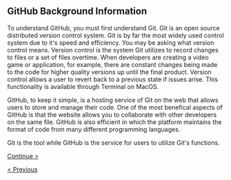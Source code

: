 ## GitHub Background Information

To understand GitHub, you must first understand Git. Git is an open source distributed version control system. Git is by far the most widely used control system due to it's speed and efficiency. You may be asking what version control means. Version control is the system Git utilizes to record changes to files or a set of files overtime. When developers are creating a video game or application, for example, there are constant changes being made to the code for higher quality versions up until the final product. Version control allows a user to revert back to a previous state if issues arise. This functionality is available through Terminal on MacOS. 

GitHub, to keep it simple, is a hosting service of Git on the web that allows users to store and manage their code. One of the most benefical aspects of GitHub is that the website allows you to collaborate with other developers on the same file. GitHub is also efficient in which the platform maintains the format of code from many different programming languages. 

Git is the tool while GitHub is the service for users to utilize Git's functions. 



    
[Continue >](SetUp.md)

[< Previous](README.md)     
